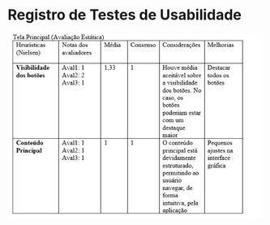 # Registro de Testes de Usabilidade


![Registro de Usabilidade](img/registro-teste-usabilidade.jpg)
